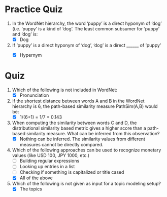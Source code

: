# Practice Quiz

1. In the WordNet hierarchy, the word ‘puppy’ is a direct hyponym of ‘dog’ (i.e. ‘puppy’ is a kind of ‘dog’. The least common subsumer for ‘puppy’ and ‘dog’ is:
   - [x] Dog

2. If ‘puppy’ is a direct hyponym of ‘dog’, ‘dog’ is a direct ______ of ‘puppy’
   - [x] Hypernym
   
   
# Quiz

1. Which of the following is not included in WordNet:
   - [x] Pronunciation
   
2. If the shortest distance between words A and B in the WordNet hierarchy is 6, the path-based similarity measure PathSim(A,B) would be:
   - [x] 1/(6+1) = 1/7 = 0.143
   
3. When computing the similarity between words C and D, the distributional similarity based metric gives a higher score than a path-based similarity measure. What can be inferred from this observation?
   - [x] Nothing can be inferred. The similarity values from different measures cannot be directly compared.
   
4. Which of the following approaches can be used to recognize monetary values (like USD 100, JPY 1000, etc.)
   - [ ] Building regular expressions
   - [ ] Looking up entries in a list
   - [ ] Checking if something is capitalized or title cased
   - [x] All of the above
   
5. Which of the following is not given as input for a topic modeling setup?
   - [x] The topics
